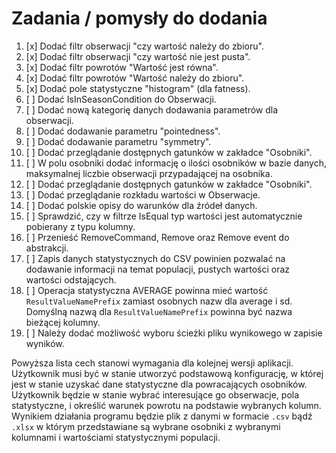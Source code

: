 # Zadania / pomysły do dodania

1. [x] Dodać filtr obserwacji "czy wartość należy do zbioru".
2. [x] Dodać filtr obserwacji "czy wartość nie jest pusta".
3. [x] Dodać filtr powrotów "Wartość jest równa".
4. [x] Dodać filtr powrotów "Wartość należy do zbioru".
5. [x] Dodać pole statystyczne "histogram" (dla fatness).
6. [ ] Dodać IsInSeasonCondition do Obserwacji.
7. [ ] Dodać nową kategorię danych dodawania parametrów dla obserwacji.
8. [ ] Dodać dodawanie parametru "pointedness".
9. [ ] Dodać dodawanie parametru "symmetry".
10. [ ] Dodać przeglądanie dostępnych gatunków w zakładce "Osobniki".
11. [ ] W polu osobniki dodać informację o ilości osobników w bazie danych, maksymalnej liczbie obserwacji przypadającej na osobnika.
12. [ ] Dodać przeglądanie dostępnych gatunków w zakładce "Osobniki".
13. [ ] Dodać przeglądanie rozkładu wartości w Obserwacje.
14. [ ] Dodać polskie opisy do warunków dla źródeł danych.
15. [ ] Sprawdzić, czy w filtrze IsEqual typ wartości jest automatycznie pobierany z typu kolumny.
16. [ ] Przenieść RemoveCommand, Remove oraz Remove event do abstrakcji.
17. [ ] Zapis danych statystycznych do CSV powinien pozwalać na dodawanie informacji na temat populacji, pustych wartości oraz wartości odstających.
18. [ ] Operacja statystyczna AVERAGE powinna mieć wartość `ResultValueNamePrefix` zamiast osobnych nazw dla average i sd. Domyślną nazwą dla `ResultValueNamePrefix` powinna być nazwa bieżącej kolumny.
19. [ ] Należy dodać możliwość wyboru ścieżki pliku wynikowego w zapisie wyników. 

Powyższa lista cech stanowi wymagania dla kolejnej wersji aplikacji. Użytkownik musi być w stanie utworzyć podstawową konfigurację, w której jest w stanie uzyskać dane statystyczne dla powracających osobników. Użytkownik będzie w stanie wybrać interesujące go obserwacje, pola statystyczne, i określić warunek powrotu na podstawie wybranych kolumn. Wynikiem działania programu będzie plik z danymi w formacie `.csv` bądź `.xlsx` w którym przedstawiane są wybrane osobniki z wybranymi kolumnami i wartościami statystycznymi populacji.